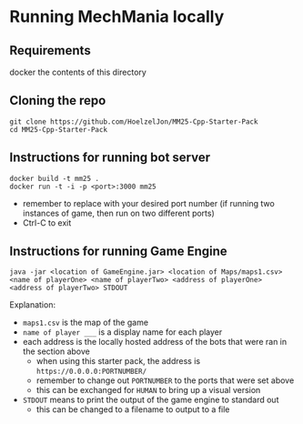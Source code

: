 # Running MechMania locally

## Requirements
docker
the contents of this directory

## Cloning the repo
```
git clone https://github.com/HoelzelJon/MM25-Cpp-Starter-Pack
cd MM25-Cpp-Starter-Pack
```

## Instructions for running bot server
```
docker build -t mm25 .
docker run -t -i -p <port>:3000 mm25
```
- remember to replace <port> with your desired port number (if running two instances of game, then run on two different ports)
- Ctrl-C to exit

## Instructions for running Game Engine
```
java -jar <location of GameEngine.jar> <location of Maps/maps1.csv> <name of playerOne> <name of playerTwo> <address of playerOne> <address of playerTwo> STDOUT
```
Explanation:
- `maps1.csv` is the map of the game
- `name of player ___` is a display name for each player
- each address is the locally hosted address of the bots that were ran in the section above
  - when using this starter pack, the address is `https://0.0.0.0:PORTNUMBER/`
  - remember to change out `PORTNUMBER` to the ports that were set above
  - this can be exchanged for `HUMAN` to bring up a visual version
- `STDOUT` means to print the output of the game engine to standard out
  - this can be changed to a filename to output to a file
